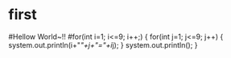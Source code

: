 # first
#Hellow World~!! 
#for(int i=1; i<=9; i++;)
{ 
  for(int j=1; j<=9; j++)
  {
    system.out.println(i+"*"+j+"="+i*j);
  }
system.out.println();
}
